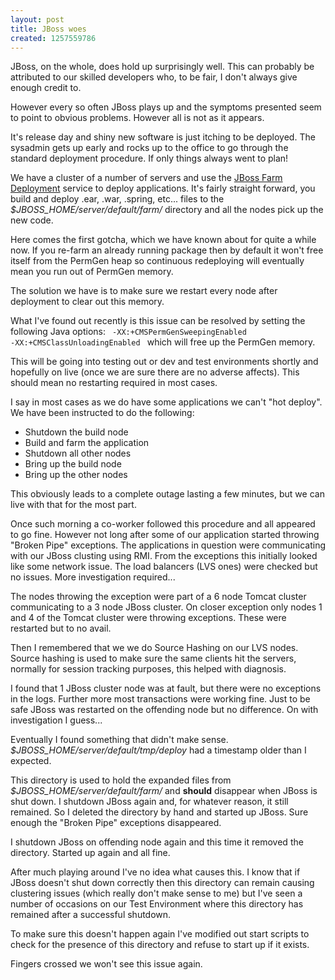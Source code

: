 ```yaml
--- 
layout: post
title: JBoss woes
created: 1257559786
---
```

JBoss, on the whole, does hold up surprisingly well. This can probably be attributed to our skilled developers who, to be fair, I don't always give enough credit to.

However every so often JBoss plays up and the symptoms presented seem to point to obvious problems. However all is not as it appears.

It's release day and shiny new software is just itching to be deployed. The sysadmin gets up early and rocks up to the office to go through the standard deployment procedure. If only things always went to plan!

We have a cluster of a number of servers and use the [JBoss Farm Deployment](http://www.jboss.org/community/wiki/JBossFarmDeployment) service to deploy applications. It's fairly straight forward, you build and deploy .ear, .war, .spring, etc... files to the <em>$JBOSS_HOME/server/default/farm/</em> directory and all the nodes pick up the new code.

Here comes the first gotcha, which we have known about for quite a while now. If you re-farm an already running package then by default it won't free itself from the PermGen heap so continuous redeploying will eventually mean you run out of PermGen memory.

The solution we have is to make sure we restart every node after deployment to clear out this memory.

What I've found out recently is this issue can be resolved by setting the following Java options:
<code>
-XX:+CMSPermGenSweepingEnabled -XX:+CMSClassUnloadingEnabled
</code>
which will free up the PermGen memory.

This will be going into testing out or dev and test environments shortly and hopefully on live (once we are sure there are no adverse affects). This should mean no restarting required in most cases.


I say in most cases as we do have some applications we can't "hot deploy". We have been instructed to do the following:

<ul>
<li>Shutdown the build node</li>
<li>Build and farm the application</li>
<li>Shutdown all other nodes</li>
<li>Bring up the build node</li>
<li>Bring up the other nodes</li>
</ul>

This obviously leads to a complete outage lasting a few minutes, but we can live with that for the most part.

Once such morning a co-worker followed this procedure and all appeared to go fine. However not long after some of our application started throwing "Broken Pipe" exceptions. The applications in question were communicating with our JBoss clusting using RMI. From the exceptions this initially looked like some network issue. The load balancers (LVS ones) were checked but no issues. More investigation required...

The nodes throwing the exception were part of a 6 node Tomcat cluster communicating to a 3 node JBoss cluster. On closer exception only nodes 1 and 4 of the Tomcat cluster were throwing exceptions. These were restarted but to no avail.

Then I remembered that we we do Source Hashing on our LVS nodes. Source hashing is used to make sure the same clients hit the servers, normally for session tracking purposes, this helped with diagnosis.

I found that 1 JBoss cluster node was at fault, but there were no exceptions in the logs. Further more most transactions were working fine. Just to be safe JBoss was restarted on the offending node but no difference. On with investigation I guess...

Eventually I found something that didn't make sense. <em>$JBOSS_HOME/server/default/tmp/deploy</em> had a timestamp older than I expected.

This directory is used to hold the expanded files from <em>$JBOSS_HOME/server/default/farm/</em> and <b>should</b> disappear when JBoss is shut down. I shutdown JBoss again and, for whatever reason, it still remained. So I deleted the directory by hand and started up JBoss. Sure enough the "Broken Pipe" exceptions disappeared.

I shutdown JBoss on offending node again and this time it removed the directory. Started up again and all fine.


After much playing around I've no idea what causes this. I know that if JBoss doesn't shut down correctly then this directory can remain causing clustering issues (which really don't make sense to me) but I've seen a number of occasions on our Test Environment where this directory has remained after a successful shutdown.

To make sure this doesn't happen again I've modified out start scripts to check for the presence of this directory and refuse to start up if it exists.

Fingers crossed we won't see this issue again.

